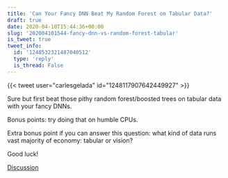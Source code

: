 ```yaml
---
title: 'Can Your Fancy DNN Beat My Random Forest on Tabular Data?'
draft: true
date: 2020-04-10T15:44:36+00:00
slug: '202004101544-fancy-dnn-vs-random-forest-tabular'
is_tweet: true
tweet_info:
  id: '1248532321487040512'
  type: 'reply'
  is_thread: False
---
```




{{< tweet user="carlesgelada" id="1248117907642449927" >}}

Sure but first beat those pithy random forest/boosted trees on tabular data with your fancy DNNs. 

Bonus points: try doing that on humble CPUs. 

Extra bonus point if you can answer this question: what kind of data runs vast majority of economy: tabular or vision?

Good luck!

[Discussion](https://x.com/sytelus/status/1248532321487040512)
